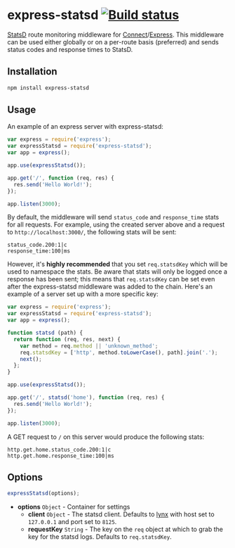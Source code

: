 # express-statsd [![Build status](https://travis-ci.org/uber/express-statsd.png?branch=master)](https://travis-ci.org/uber/express-statsd)

[StatsD](https://github.com/etsy/statsd/) route monitoring middleware for 
[Connect](https://github.com/senchalabs/connect)/[Express](https://github.com/visionmedia/express).
This middleware can be used either globally or on a per-route basis (preferred)
and sends status codes and response times to StatsD.

## Installation

``` bash
npm install express-statsd
```

## Usage

An example of an express server with express-statsd:

``` js
var express = require('express');
var expressStatsd = require('express-statsd');
var app = express();

app.use(expressStatsd());

app.get('/', function (req, res) {
  res.send('Hello World!');
});

app.listen(3000);
```

By default, the middleware will send `status_code` and `response_time` stats
for all requests. For example, using the created server above and a request to
`http://localhost:3000/`, the following stats will be sent:

```
status_code.200:1|c
response_time:100|ms
```

However, it's **highly recommended** that you set `req.statsdKey` which
will be used to namespace the stats. Be aware that stats will only be logged
once a response has been sent; this means that `req.statsdKey` can be
set even after the express-statsd middleware was added to the chain. Here's an 
example of a server set up with a more specific key:

``` js
var express = require('express');
var expressStatsd = require('express-statsd');
var app = express();

function statsd (path) {
  return function (req, res, next) {
    var method = req.method || 'unknown_method';
    req.statsdKey = ['http', method.toLowerCase(), path].join('.');
    next();
  };
}

app.use(expressStatsd());

app.get('/', statsd('home'), function (req, res) {
  res.send('Hello World!');
});

app.listen(3000);
```

A GET request to `/` on this server would produce the following stats:

```
http.get.home.status_code.200:1|c
http.get.home.response_time:100|ms
```

## Options

``` js
expressStatsd(options);
```

- **options** `Object` - Container for settings
  - **client** `Object` - The statsd client. Defaults to [lynx](https://github.com/dscape/lynx)
with host set to `127.0.0.1` and port set to `8125`.
  - **requestKey** `String` - The key on the `req` object at which to grab
the key for the statsd logs. Defaults to `req.statsdKey`.
